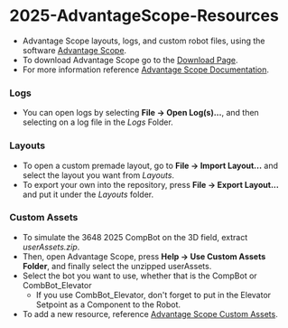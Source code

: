 # 2025-AdvantageScope-Resources
* Advantage Scope layouts, logs, and custom robot files, using the software [Advantage Scope](https://github.com/Mechanical-Advantage/AdvantageScope).
* To download Advantage Scope go to the [Download Page](https://github.com/Mechanical-Advantage/AdvantageScope/releases/tag/v4.1.5).
* For more information reference [Advantage Scope Documentation](https://docs.advantagescope.org/).
### Logs
* You can open logs by selecting **File &#8594; Open Log(s)...**, and then selecting on a log file in the _Logs_ Folder.
### Layouts
* To open a custom premade layout, go to **File &#8594; Import Layout...** and select the layout you want from _Layouts_.
* To export your own into the repository, press **File &#8594; Export Layout...** and put it under the _Layouts_ folder.
### Custom Assets
* To simulate the 3648 2025 CompBot on the 3D field, extract _userAssets.zip_.
* Then, open Advantage Scope, press **Help &#8594; Use Custom Assets Folder**, and finally select the unzipped userAssets.
* Select the bot you want to use, whether that is the CompBot or CombBot_Elevator
    * If you use CombBot_Elevator, don't forget to put in the Elevator Setpoint as a Component to the Robot. 
* To add a new resource, reference [Advantage Scope Custom Assets](https://docs.advantagescope.org/more-features/custom-assets).
